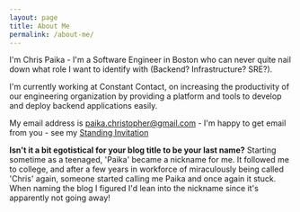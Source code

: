 ```yaml
---
layout: page
title: About Me
permalink: /about-me/
---
```


I'm Chris Paika - I'm a Software Engineer in Boston who can never quite nail down what role I want to identify with (Backend? Infrastructure? SRE?).

I'm currently working at Constant Contact, on increasing the productivity of our engineering organization by providing a platform and tools to develop and deploy backend applications easily.

My email address is paika.christopher@gmail.com - I'm happy to get email from you - see my [Standing Invitation](/standing-invitation/)

**Isn't it a bit egotistical for your blog title to be your last name?** Starting sometime as a teenaged, 'Paika' became a nickname for me.  It followed me to college, and after a few years in workforce of miraculously being called 'Chris' again, someone started calling me Paika and once again it stuck.  When naming the blog I figured I'd lean into the nickname since it's apparently not going away!

